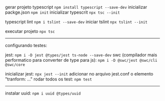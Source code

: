 gerar projeto typescript ```npm install typescript --save-dev```
inicializar packge.json ```npm init```
inicializar typescrit ```npx tsc --init```

typescript lint ```npm i tslint --save-dev```
iniciar tslint ```npx tslint --init```

executar projeto ```npx tsc```


------------------------------
configurando testes:

jest: ```npm i -D jest @types/jest ts-node --save-dev```
swc (compilador mais performatico para converter de type para js): ```npm i -D @swc/jest @swc/cli @swc/core```

inicializar jest: ```npx jest --init```
adicionar no arquivo jest.conf o elemento "tranform: ..."
rodar todos os test: ```npm test```

------------------------------------
instalar uuid: ```npm i uuid @types/uuid```
